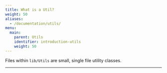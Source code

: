 ```yaml
---
title: What is a Util?
weight: 50
aliases:
  - /documentation/utils/
menu:
  main:
    parent: Utils
    identifier: introduction-utils
    weight: 50
---
```


Files within `lib/Utils` are small, single file utility classes.

---

<!-- TODO: Discuss how detailed (and if they should exist) files for each util file should be. -->
